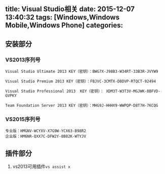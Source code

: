 title: Visual Studio相关
date: 2015-12-07 13:40:32
tags: [Windows,Windows Mobile,Windows Phone]
categories: 
---

## 安装部分

### VS2013序列号

	Visual Studio Ultimate 2013 KEY（密钥）：BWG7X-J98B3-W34RT-33B3R-JVYW9

	Visual Studio Premium 2013 KEY（密钥）：FBJVC-3CMTX-D8DVP-RTQCT-92494

	Visual Studio Professional 2013  KEY（密钥）： XDM3T-W3T3V-MGJWK-8BFVD-GVPKY

	Team Foundation Server 2013 KEY（密钥）：MHG9J-HHHX9-WWPQP-D8T7H-7KCQG

### VS2015序列号

	专业版：HMGNV-WCYXV-X7G9W-YCX63-B98R2
	企业版：HM6NR-QXX7C-DFW2Y-8B82K-WTYJV
<!-- more -->
## 插件部分

1. vs2013可用插件`vs assist x`
